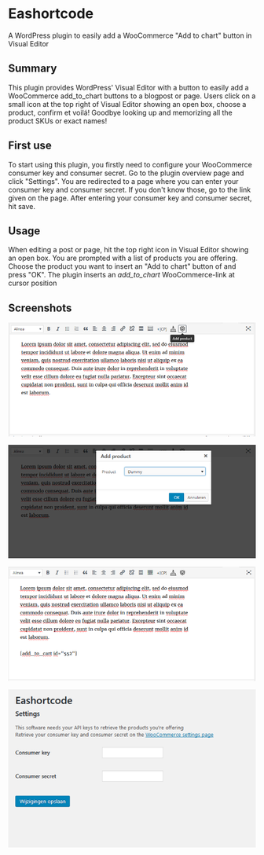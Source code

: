 # Eashortcode
A WordPress plugin to easily add a WooCommerce "Add to chart" button in Visual Editor

## Summary
This plugin provides WordPress' Visual Editor with a button to easily add a WooCommerce add_to_chart buttons to a blogpost or page. Users click on a small icon at the top right of Visual Editor showing an open box, choose a product, confirm et voilá! Goodbye looking up and memorizing all the product SKUs or exact names!

## First use
To start using this plugin, you firstly need to configure your WooCommerce consumer key and consumer secret. Go to the plugin overview page and click "Settings". You are redirected to a page where you can enter your consumer key and consumer secret. If you don't know those, go to the link given on the page. After entering your consumer key and consumer secret, hit save. 

## Usage
When editing a post or page, hit the top right icon in Visual Editor showing an open box. You are prompted with a list of products you are offering. Choose the product you want to insert an "Add to chart" button of and press "OK". The plugin inserts an *add_to_chart* WooCommerce-link at cursor position

## Screenshots
![Editor](img/editor.png)

![Add product dialog](img/add_product.png)

![Result](img/result.png)

![Settings](img/settings.png)
